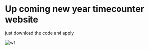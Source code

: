 # Up coming new year timecounter website
just download the code and apply

![w1](https://user-images.githubusercontent.com/61703896/141609826-80de5d0a-120e-400d-af69-f3bc0000f8cc.jpeg)
